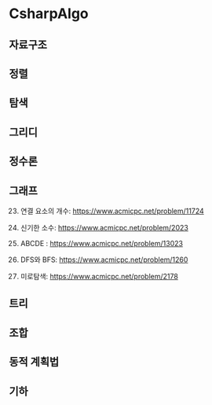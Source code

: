 # CsharpAlgo

## 자료구조

## 정렬

## 탐색

## 그리디

## 정수론

## 그래프

23. 연결 요소의 개수: https://www.acmicpc.net/problem/11724

24. 신기한 소수: https://www.acmicpc.net/problem/2023

25. ABCDE : https://www.acmicpc.net/problem/13023

26. DFS와 BFS: https://www.acmicpc.net/problem/1260

27. 미로탐색: https://www.acmicpc.net/problem/2178

## 트리

## 조합

## 동적 계획법

## 기하
